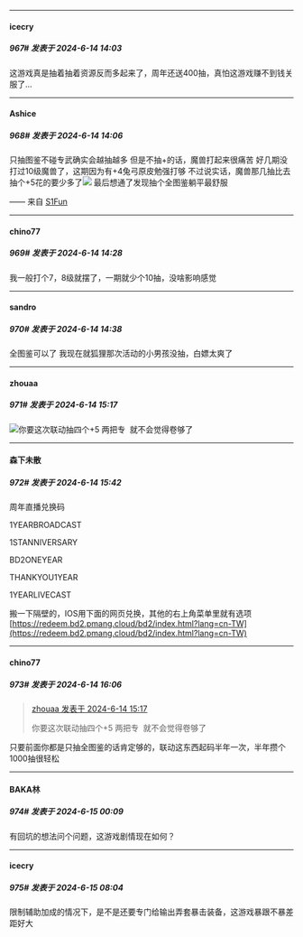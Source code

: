 ﻿
*****

####  icecry  
##### 967#       发表于 2024-6-14 14:03

这游戏真是抽着抽着资源反而多起来了，周年还送400抽，真怕这游戏赚不到钱关服了...

*****

####  Ashice  
##### 968#       发表于 2024-6-14 14:06

只抽图鉴不碰专武确实会越抽越多
但是不抽+的话，魔兽打起来很痛苦
好几期没打过10级魔兽了，这期因为有+4兔弓原皮勉强打够
不过说实话，魔兽那几抽比去抽个+5花的要少多了<img src="https://static.saraba1st.com/image/smiley/face2017/068.png" referrerpolicy="no-referrer">
最后想通了发现抽个全图鉴躺平最舒服

—— 来自 [S1Fun](https://s1fun.koalcat.com)


*****

####  chino77  
##### 969#       发表于 2024-6-14 14:28

我一般打个7，8级就摆了，一期就少个10抽，没啥影响感觉


*****

####  sandro  
##### 970#       发表于 2024-6-14 14:38

全图鉴可以了
我现在就狐狸那次活动的小男孩没抽，白嫖太爽了


*****

####  zhouaa  
##### 971#       发表于 2024-6-14 15:17

<img src="https://static.saraba1st.com/image/smiley/face2017/067.png" referrerpolicy="no-referrer">你要这次联动抽四个+5 两把专  就不会觉得卷够了


*****

####  森下未散  
##### 972#       发表于 2024-6-14 15:42

周年直播兑换码

1YEARBROADCAST

1STANNIVERSARY

BD2ONEYEAR

THANKYOU1YEAR

1YEARLIVECAST

搬一下隔壁的，IOS用下面的网页兑换，其他的右上角菜单里就有选项
[https://redeem.bd2.pmang.cloud/bd2/index.html?lang=cn-TW](https://redeem.bd2.pmang.cloud/bd2/index.html?lang=cn-TW)


*****

####  chino77  
##### 973#       发表于 2024-6-14 16:06

<blockquote><a href="httphttps://bbs.saraba1st.com/2b/forum.php?mod=redirect&amp;goto=findpost&amp;pid=65232437&amp;ptid=2141164" target="_blank">zhouaa 发表于 2024-6-14 15:17</a>

你要这次联动抽四个+5 两把专  就不会觉得卷够了</blockquote>
只要前面你都是只抽全图鉴的话肯定够的，联动这东西起码半年一次，半年攒个1000抽很轻松


*****

####  BAKA林  
##### 974#       发表于 2024-6-15 00:09

有回坑的想法问个问题，这游戏剧情现在如何？


*****

####  icecry  
##### 975#       发表于 2024-6-15 08:04

限制辅助加成的情况下，是不是还要专门给输出弄套暴击装备，这游戏暴跟不暴差距好大

